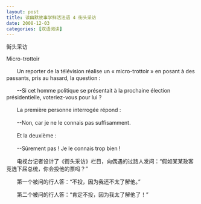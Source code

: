 ```yaml
---
layout: post
title: 读幽默故事学鲜活法语 4 街头采访
date: 2008-12-03
categories: [双语阅读]  
---
```


街头采访

Micro-trottoir

　　Un reporter de la télévision réalise un « micro-trottoir » en posant à des passants, pris au hasard, la question :

　　--Si cet homme politique se présentait à la prochaine élection présidentielle, voteriez-vous pour lui ?

　　La première personne interrogée répond :

　　--Non, car je ne le connais pas suffisamment.

　　Et la deuxième :

　　--Sûrement pas ! Je le connais trop bien !



　　电视台记者设计了《街头采访》栏目，向偶遇的过路人发问：“假如某某政客竞选下届总统，你会投他的票吗？”

　　第一个被问的行人答：“不投，因为我还不太了解他。”

　　第二个被问的行人答：“肯定不投，因为我太了解他了！”

